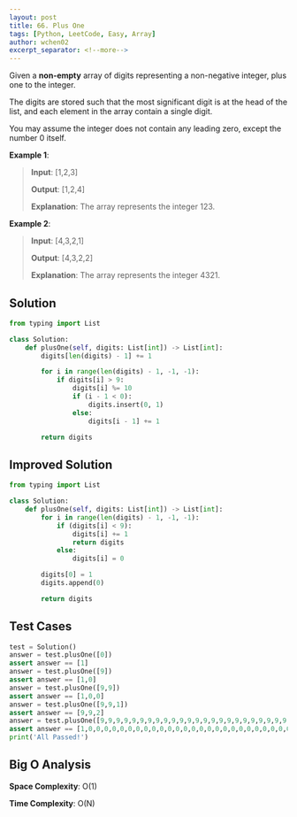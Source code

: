 ```yaml
---
layout: post
title: 66. Plus One
tags: [Python, LeetCode, Easy, Array]
author: wchen02
excerpt_separator: <!--more-->
---
```


Given a **non-empty** array of digits representing a non-negative integer, plus one to the integer.

The digits are stored such that the most significant digit is at the head of the list, and each element in the array contain a single digit.

You may assume the integer does not contain any leading zero, except the number 0 itself.
<!--more-->

**Example 1**:
> **Input**:
> [1,2,3]
>
> **Output**:
> [1,2,4]
>
> **Explanation**:
> The array represents the integer 123.

**Example 2**:
> **Input**:
> [4,3,2,1]
>
> **Output**:
> [4,3,2,2]
>
> **Explanation**:
> The array represents the integer 4321.

## Solution

```python
from typing import List

class Solution:
    def plusOne(self, digits: List[int]) -> List[int]:
        digits[len(digits) - 1] += 1

        for i in range(len(digits) - 1, -1, -1):
            if digits[i] > 9:
                digits[i] %= 10
                if (i - 1 < 0):
                    digits.insert(0, 1)
                else:
                    digits[i - 1] += 1

        return digits
```

## Improved Solution

```python
from typing import List

class Solution:
    def plusOne(self, digits: List[int]) -> List[int]:
        for i in range(len(digits) - 1, -1, -1):
            if (digits[i] < 9):
                digits[i] += 1
                return digits
            else:
                digits[i] = 0

        digits[0] = 1
        digits.append(0)

        return digits
```

## Test Cases

```python
test = Solution()
answer = test.plusOne([0])
assert answer == [1]
answer = test.plusOne([9])
assert answer == [1,0]
answer = test.plusOne([9,9])
assert answer == [1,0,0]
answer = test.plusOne([9,9,1])
assert answer == [9,9,2]
answer = test.plusOne([9,9,9,9,9,9,9,9,9,9,9,9,9,9,9,9,9,9,9,9,9,9,9,9,9,9,9,9,9,9,9,9,9,9,9,9,9,9,9,9])
assert answer == [1,0,0,0,0,0,0,0,0,0,0,0,0,0,0,0,0,0,0,0,0,0,0,0,0,0,0,0,0,0,0,0,0,0,0,0,0,0,0,0,0]
print('All Passed!')
```

## Big O Analysis

**Space Complexity**: O(1)

**Time Complexity**: O(N)
